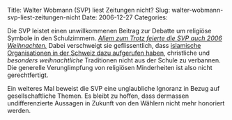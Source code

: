 Title: Walter Wobmann (SVP) liest Zeitungen nicht?
Slug: walter-wobmann-svp-liest-zeitungen-nicht
Date: 2006-12-27
Categories:

Die SVP leistet einen unwillkommenen Beitrag zur Debatte um religiöse Symbole in den Schulzimmern. [_Allem zum Trotz feierte die SVP auch 2006 Weihnachten._](http://www.svp.ch/index.html?page_id=2786&l=2) Dabei verschweigt sie geflissentlich, dass [islamische Organisationen in der Schweiz dazu aufgerufen haben](http://www.tagesanzeiger.ch/dyn/news/schweiz/699885.html), christliche und _besonders weihnachtliche_ Traditionen nicht aus der Schule zu verbannen. Die generelle Verunglimpfung von religiösen Minderheiten ist also nicht gerechtfertigt.

Ein weiteres Mal beweist die SVP eine unglaubliche Ignoranz in Bezug auf gesellschaftliche Themen. Es bleibt zu hoffen, dass dermassen undifferenzierte Aussagen in Zukunft von den Wählern nicht mehr honoriert werden.
